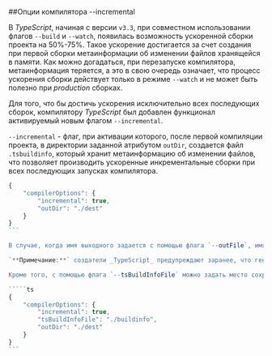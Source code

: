 ##Опции компилятора --incremental

В _TypeScript_, начиная с версии `v3.3`, при совместном использовании флагов `--build` и `--watch`, появилась возможность ускоренной сборки проекта на 50%-75%. Такое ускорение достигается за счет создания при первой сборки метаинформации об изменении файлов хранящейся в памяти. Как можно догадаться, при перезапуске компилятора, метаинформация теряется, а это в свою очередь означает, что процесс ускорения сборки действует только в режиме `--watch` и не может быть полезно при _production_ сборках.

Для того, что бы достичь ускорения исключительно всех последующих сборок, компилятору _TypeScript_ был добавлен функционал активируемый новым флагом `--incremental`.

`--incremental` - флаг, при активации которого, после первой компиляции проекта, в директории заданной атрибутом `outDir`, создается файл `.tsbuildinfo`, который хранит метаинформацию об изменении файлов, что позволяет производить ускоренные инкрементальные сборки при всех последующих запусках компилятора.

`````ts
{
    "compilerOptions": {
        "incremental": true,
        "outDir": "./dest"
    }
}
```

В случае, когда имя выходного задается с помощью флага `--outFile`, имя генерируемого файла `.tsbuildinfo` будет включать в себя название выходного файла (`.client.tsbuildinfo` для файла `client.js` и `.server.tsbuildinfo` для `server.js` соответственно).

`**Примечание:**` создатели _TypeScript_ предупреждают заранее, что генерируемые файлы `.tsbuildinfo` не предназначены для использования сторонними библиотеками, так как их определение, от версии к версии, не будет обладать совместимость.

Кроме того, с помощью флага `--tsBuildInfoFile` можно задать место сохранения файла `.tsbuildinfo`.

`````ts
{
    "compilerOptions": {
        "incremental": true,
        "tsBuildInfoFile": "./buildinfo",
        "outDir": "./dest"
    }
}
```
